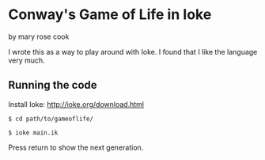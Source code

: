 # Conway's Game of Life in Ioke

by mary rose cook

I wrote this as a way to play around with Ioke.  I found that I like the language very much.

## Running the code

Install Ioke: http://ioke.org/download.html

`$ cd path/to/gameoflife/`

`$ ioke main.ik`

Press return to show the next generation.
